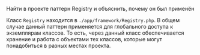 Найти в проекте паттерн Registry и объяснить, почему он был применён

Класс `Registry` находится в `./app/framework/Registry.php`. В общем случае данный паттерн применяется для глобального доступа к экземплярам классов. То есть, через данный класс обеспечивается хранение и работа с объектами тех классов, которые могут понадобиться в разных местах проекта.
